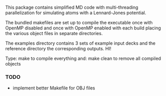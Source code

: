 This package contains simplified MD code with multi-threading
parallelization for simulating atoms with a Lennard-Jones potential.

The bundled makefiles are set up to compile the executable once
with OpenMP disabled and once with OpenMP enabled with each build
placing the various object files in separate directories.

The examples directory contains 3 sets of example input decks
and the reference directory the corresponding outputs.
HI! 

Type: make
to compile everything and: make clean
to remove all compiled objects


### TODO

- implement better Makefile for OBJ files

